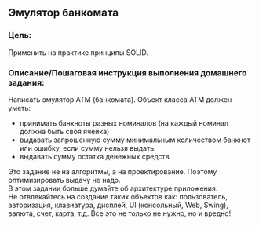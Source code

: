 ## Эмулятор банкомата

### Цель:
Применить на практике принципы SOLID.

### Описание/Пошаговая инструкция выполнения домашнего задания:
Написать эмулятор АТМ (банкомата).
Объект класса АТМ должен уметь:

- принимать банкноты разных номиналов (на каждый номинал должна быть своя ячейка)
- выдавать запрошенную сумму минимальным количеством банкнот или ошибку, если сумму нельзя выдать.
- выдавать сумму остатка денежных средств

Это задание не на алгоритмы, а на проектирование. Поэтому оптимизировать выдачу не надо. </br> 
В этом задании больше думайте об архитектуре приложения. </br>
Не отвлекайтесь на создание таких объектов как: пользователь, авторизация, клавиатура, дисплей, UI (консольный, Web, Swing), валюта, счет, карта, т.д.
Все это не только не нужно, но и вредно!